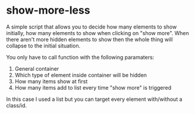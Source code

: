 # show-more-less
A simple script that allows you to decide how many elements to show initially, how many elements to show when clicking on "show more". When there aren't more hidden elements to show then the whole thing will collapse to the initial situation.

You only have to call function with the following paramaters:
1) General container
2) Which type of element inside container will be hidden
3) How many items show at first
4) How many items add to list every time "show more" is triggered


In this case I used a list but you can target every element with/without a class/id.
